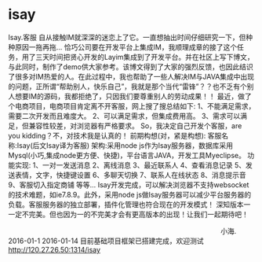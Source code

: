 # isay
Isay.客服
    自从接触IM就深深的迷恋上了它。一直想抽出时间仔细研究一下，但种种原因一拖再拖…
    恰巧公司要在开发平台上集成IM，我顺理成章的接了这个任务，用了三天时间把贤心开发的Layim集成到了开发平台。并在社区上写下博文，与此同时，制作了demo供大家参考。该博文得到了大家的强烈反馈，也因此结识了很多对IM热爱的人。在此过程中，我也帮助了一些人解决IM与JAVA集成中出现的问题，正所谓“帮助别人，快乐自己”，我就是那个当代“雷锋”？？也不乏有个别人想要IM的源码，我都拒绝了，只因我们要尊重别人的劳动成果！！
    最近，做了个电商项目，电商项目肯定离不开客服，网上搜了搜总结如下:
    1、不能满足需求，需要二次开发而且难度大。
    2、可以满足需求，但集成费用高。
    3、需求可以满足，但兼容性较差，对浏览器有严格要求。
    So，我决定自己开发个客服，are you kidding？不，对技术我是认真的！
    前期构想(对，紧是构想):
    客服名称:Isay(后文Isay译为客服)
    架构:采用node js作为Isay服务器，数据库采用Mysql(小巧,集成node更方便、快捷)，平台语言JAVA，开发工具Myeclipse。
    功能实现:
    1、一对一发送消息
    2、离线消息
    3、最近联系人
    4、查看消息记录
    5、发送表情，文字，快捷键设置
    6、多聊天切换
    7、联系人在线状态
    8、消息提示音
    9、客服切入指定商铺 等等…
    Isay开发完成，可以解决浏览器不支持websocket的技术难题，如ie7.8.9。此外，采用node js做Isay服务器可以减少平台服务器的负载。客服服务器的独立部署，插件化管理也符合现在的开发模式！
    深知版本一一定不完美。但也因为一的不完美才会有更高版本的出现！让我们一起期待吧！ 
    
                                                                                                               小海.	  2016-01-1
2016-01-14
目前基础项目框架已搭建完成，欢迎测试 http://120.27.26.50:1314/isay
